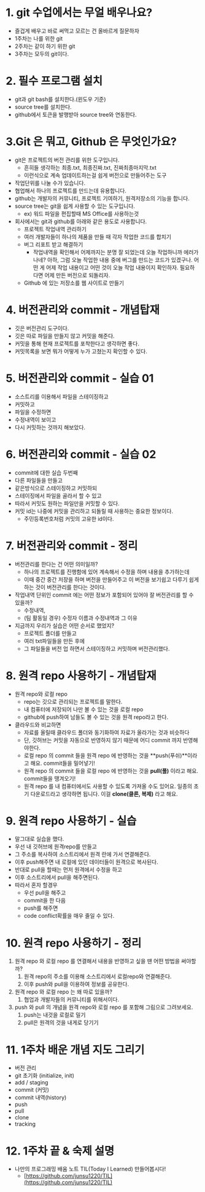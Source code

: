 # 1. git 수업에서는 무얼 배우나요?

- 즐겁게 배우고 바로 써먹고 모르는 건 올바르게 질문하자
- 1주차는 나를 위한 git
- 2주차는 같이 하기 위한 git
- 3주차는 모두의 git이다.

# 2. 필수 프로그램 설치

- git과 git bash를 설치한다.(윈도우 기준)
- source tree를 설치한다.
- github에서 토큰을 발행받아 source tree와 연동한다.

# 3.Git 은 뭐고, Github 은 무엇인가요?

- git은 프로젝트의 버전 관리를 위한 도구입니다.
    - 흔히들 생각하는 최종.txt, 최종진짜.txt, 진짜최종마지막.txt
    - 이런식으로 계속 업데이트하는걸 쉽게 버전으로 만들어주는 도구
- 작업단위를 나눌 수가 있습니다.
- 협업해서 하나의 프로젝트를 만드는데 유용합니다.
- github는 개발자의 커뮤니티, 프로젝트 기여하기, 원격저장소의 기능을 합니다.
- source tree는 git을 쉽게 사용할 수 있는 도구입니다.
    - ex) 워드 파일을 편집할때 MS Office를 사용하는것
- 회사에서는 git과 github를 아래와 같은 용도로 사용합니다.
    - 프로젝트 작업내역 관리하기
    - 여러 개발자들이 하나의 제품을 만들 때 각자 작업한 코드를 합치기
    - 버그 리포트 받고 해결하기
        - 작업내역을 확인해서 어제까지는 분명 잘 되었는데 오늘 작업하니까 에러가 나네? 아하, 그럼 오늘 작업한 내용 중에 버그를 만드는 코드가 있겠구나. 어떤 게 어제 작업 내용이고 어떤 것이 오늘 작업 내용이지 확인하자. 필요하다면 어제 만든 버전으로 되돌리자.
    - Github 에 있는 저장소를 웹 사이트로 만들기

# 4. 버전관리와 commit - 개념탑재

- 깃은 버전관리 도구이다.
- 깃은 따로 파일을 만들지 않고 커밋을 해준다.
- 커밋을 통해 현재 프로젝트를 포착한다고 생각하면 좋다.
- 커밋목록을 보면 뭐가 어떻게 누가 고쳤는지 확인할 수 있다.

# 5. 버전관리와 commit - 실습 01

- 소스트리를 이용해서 파일을 스테이징하고
- 커밋하고
- 파일을 수정하면
- 수정내역이 보이고
- 다시 커밋하는 것까지 해보았다.

# 6. 버전관리와 commit - 실습 02

- commit에 대한 실습 두번째
- 다른 파일들을 만들고
- 같은방식으로 스테이징하고 커밋하되
- 스테이징에서 파일을 골라서 할 수 있고
- 따라서 커밋도 원하는 파일만을 커밋할 수 있다.
- 커밋 id는 나중에 커밋을 관리하고 되돌릴 때 사용하는 중요한 정보이다.
    - 주민등록번호처럼 커밋의 고유한 id이다.

# 7. 버전관리와 commit - 정리

- 버전관리를 한다는 건 어떤 의미일까?
    - 하나의 프로젝트를 진행함에 있어 계속해서 수정을 하며 내용을 추가하는데
    - 이때 중간 중간 저장을 하며 버전을 만들어주고 이 버전을 보기쉽고 다루기 쉽게 하는 것이 버전관리를 한다는 것이다.
- 작업내역 단위인 commit 에는 어떤 정보가 포함되어 있어야 잘 버전관리를 할 수 있을까?
    - 수정내역,
    - (팀 활동일 경우) 수정자 이름과 수정내역과 그 이유
- 지금까지 우리가 실습은 어떤 순서로 했었지?
    - 프로젝트 폴더를 만들고
    - 여러 txt파일들을 만든 후에
    - 그 파일들을 버전 업 하면서 스테이징하고 커밋하며 버전관리했다.

# 8. 원격 repo 사용하기 - 개념탑재

- 원격 repo와 로컬 repo
    - repo는 깃으로 관리되는 프로젝트를 말한다.
    - 내 컴퓨터에 저장되어 나만 볼 수 있는 것을 로컬 repo
    - github에 push하여 남들도 볼 수 있는 것을 원격 repo라고 한다.
- 클라우드와 비교하면
    - 자료를 올릴때 클라우드 폴더와 동기화하여 자료가 올라가는 것과 비슷하다
    - 단, 깃허브는 커밋을 자동으로 반영하지 않기 때문에 어디 commit 까지 반영해야한다.
    - 로컬 repo 의 commit 들을 원격 repo 에 반영하는 것을 **push(푸쉬)**이라고 해요. commit들을 밀어넣기!
    - 원격 repo 의 commit 들을 로컬 repo 에 반영하는 것을 **pull(풀)** 이라고 해요. commit들을 땡겨오기!
    - 원격 repo 를 내 컴퓨터에서도 사용할 수 있도록 가져올 수도 있어요. 일종의 초기 다운로드라고 생각하면 됩니다. 이걸 **clone(클론, 복제)** 라고 해요.

# 9. 원격 repo 사용하기 - 실습

- 말그대로 실습을 했다.
- 우선 내 깃허브에 원격repo를 만들고
- 그 주소를 복사하여 소스트리에서 원격 란에 가서 연결해준다.
- 이후 push해주면 내 로컬에 있던 데이터들이 원격으로 복사된다.
- 반대로 pull을 할때는 먼저 원격에서 수정을 하고
- 이후 소스트리에서 pull을 해주면된다.
- 따라서 혼자 할경우
    - 우선 pull을 해주고
    - commit을 한 다음
    - push를 해주면
    - code conflict확률을 매우 줄일 수 있다.

# 10. 원격 repo 사용하기 - 정리

1. 원격 repo 와 로컬 repo 를 연결해서 내용을 반영하고 싶을 땐 어떤 방법을 써야할까? 
    1. 원격 repo의 주소를 이용해 소스트리에서 로컬repo와 연결해준다. 
    2. 이후 push와 pull을 이용하여 정보를 공유한다.
2. 원격 repo 와 로컬 repo 는 왜 따로 있을까? 
    1. 협업과 개발자들의 커뮤니티를 위해서이다.
3. push 와 pull 의 개념을 원격 repo와 로컬 repo 를 포함해 그림으로 그려보세요. 
    1. push는 내것을 로컬로 밀기
    2. pull은 원격의 것을 내게로 당기기

# 11. 1주차 배운 개념 지도 그리기

- 버전 관리
- git 초기화 (initialize, init)
- add / staging
- commit (커밋)
- commit 내역(history)
- push
- pull
- clone
- tracking

# 12. **1주차 끝 & 숙제 설명**

- 나만의 프로그래밍 배움 노트 TIL(Today I Learned) 만들어봅시다!
    - [https://github.com/junsu1220/TIL](https://github.com/junsu1220/TIL)
